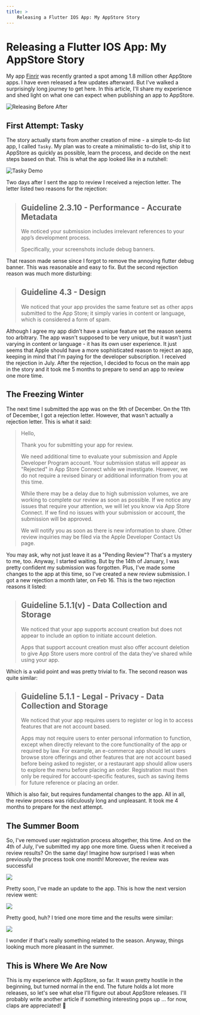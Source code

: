 ```yaml
---
title: >
    Releasing a Flutter IOS App: My AppStore Story
---
```


# Releasing a Flutter IOS App: My AppStore Story

My app [Finrir](https://apps.apple.com/us/app/finrir/id6472634631) was recently granted a spot among 1.8 million other AppStore apps. I have even released a few updates afterward. But I've walked a surprisingly long journey to get here. In this article, I'll share my experience and shed light on what one can expect when publishing an app to AppStore.

![Releasing Before After](thumb.png)

## First Attempt: Tasky

The story actually starts from another creation of mine - a simple to-do list app, I called `Tasky`. My plan was to create a minimalistic to-do list, ship it to AppStore as quickly as possible, learn the process, and decide on the next steps based on that. This is what the app looked like in a nutshell:

![Tasky Demo](tasky-demo.gif)

Two days after I sent the app to review I received a rejection letter. The letter listed two reasons for the rejection:

> ## Guideline 2.3.10 - Performance - Accurate Metadata
> 
> We noticed your submission includes irrelevant references to your app’s development process. 
> 
> Specifically, your screenshots include debug banners.


That reason made sense since I forgot to remove the annoying flutter debug banner. This was reasonable and easy to fix. But the second rejection reason was much more disturbing:

> ## Guideline 4.3 - Design
> 
> We noticed that your app provides the same feature set as other apps submitted to the App Store; it simply varies in content or language, which is considered a form of spam.

Although I agree my app didn't have a unique feature set the reason seems too arbitrary. The app wasn't supposed to be very unique, but it wasn't just varying in content or language - it has its own user experience. It just seems that Apple should have a more sophisticated reason to reject an app, keeping in mind that I'm paying for the developer subscription. I received the rejection in July. After the rejection, I decided to focus on the main app in the story and it took me 5 months to prepare to send an app to review one more time.

## The Freezing Winter

The next time I submitted the app was on the 9th of December. On the 11th of December, I got a rejection letter. However, that wasn't actually a rejection letter. This is what it said:

> Hello,
> 
> Thank you for submitting your app for review.
> 
> We need additional time to evaluate your submission and Apple Developer Program account. Your submission status will appear as "Rejected" in App Store Connect while we investigate. However, we do not require a revised binary or additional information from you at this time.
> 
> While there may be a delay due to high submission volumes, we are working to complete our review as soon as possible. If we notice any issues that require your attention, we will let you know via App Store Connect. If we find no issues with your submission or account, the submission will be approved.
> 
> We will notify you as soon as there is new information to share. Other review inquiries may be filed via the Apple Developer Contact Us page.

You may ask, why not just leave it as a "Pending Review"? That's a mystery to me, too. Anyway, I started waiting. But by the 14th of January, I was pretty confident my submission was forgotten. Plus, I've made some changes to the app at this time, so I've created a new review submission. I got a new rejection a month later, on Feb 16. This is the two rejection reasons it listed:

> ## Guideline 5.1.1(v) - Data Collection and Storage
> 
> We noticed that your app supports account creation but does not appear to include an option to initiate account deletion. 
> 
> Apps that support account creation must also offer account deletion to give App Store users more control of the data they've shared while using your app.

Which is a valid point and was pretty trivial to fix. The second reason was quite similar:

> ## Guideline 5.1.1 - Legal - Privacy - Data Collection and Storage
> 
> We noticed that your app requires users to register or log in to access features that are not account based.
> 
> Apps may not require users to enter personal information to function, except when directly relevant to the core functionality of the app or required by law. For example, an e-commerce app should let users browse store offerings and other features that are not account based before being asked to register, or a restaurant app should allow users to explore the menu before placing an order. Registration must then only be required for account-specific features, such as saving items for future reference or placing an order.

Which is also fair, but requires fundamental changes to the app. All in all, the review process was ridiculously long and unpleasant. It took me 4 months to prepare for the next attempt. 

## The Summer Boom

So, I've removed user registration process altogether, this time. And on the 4th of July, I've submitted my app one more time. Guess when it received a review results? On the same day! Imagine how surprised I was when previously the process took one month! Moreover, the review was successful

![](v1.0.png)

Pretty soon, I've made an update to the app. This is how the next version review went:

![](v1.1.png)

Pretty good, huh? I tried one more time and the results were similar:

![](v1.2.png)

I wonder if that's really something related to the season. Anyway, things looking much more pleasant in the summer.

## This is Where We Are Now

This is my experience with AppStore, so far. It wasn pretty hostile in the beginning, but turned normal in the end. The future holds a lot more releases, so let's see what else I'll figure out about AppStore releases. I'll probably write another article if something interesting pops up ... for now, claps are appreciated! 👏
